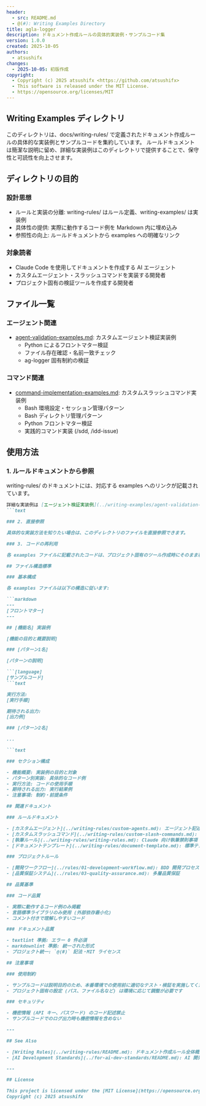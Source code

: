 ```yaml
---
header:
  - src: README.md
  - @(#): Writing Examples Directory
title: agla-logger
description: ドキュメント作成ルールの具体的実装例・サンプルコード集
version: 1.0.0
created: 2025-10-05
authors:
  - atsushifx
changes:
  - 2025-10-05: 初版作成
copyright:
  - Copyright (c) 2025 atsushifx <https://github.com/atsushifx>
  - This software is released under the MIT License.
  - https://opensource.org/licenses/MIT
---
```


## Writing Examples ディレクトリ

このディレクトリは、docs/writing-rules/ で定義されたドキュメント作成ルールの具体的な実装例とサンプルコードを集約しています。
ルールドキュメントは簡潔な説明に留め、詳細な実装例はこのディレクトリで提供することで、保守性と可読性を向上させます。

## ディレクトリの目的

### 設計思想

- ルールと実装の分離: writing-rules/ はルール定義、writing-examples/ は実装例
- 具体性の提供: 実際に動作するコード例を Markdown 内に埋め込み
- 参照性の向上: ルールドキュメントから examples への明確なリンク

### 対象読者

- Claude Code を使用してドキュメントを作成する AI エージェント
- カスタムエージェント・スラッシュコマンドを実装する開発者
- プロジェクト固有の検証ツールを作成する開発者

## ファイル一覧

### エージェント関連

- [agent-validation-examples.md](agent-validation-examples.md): カスタムエージェント検証実装例
  - Python によるフロントマター検証
  - ファイル存在確認・名前一致チェック
  - ag-logger 固有制約の検証

### コマンド関連

- [command-implementation-examples.md](command-implementation-examples.md): カスタムスラッシュコマンド実装例
  - Bash 環境設定・セッション管理パターン
  - Bash ディレクトリ管理パターン
  - Python フロントマター検証
  - 実践的コマンド実装 (/sdd, /idd-issue)

## 使用方法

### 1. ルールドキュメントから参照

writing-rules/ のドキュメントには、対応する examples へのリンクが記載されています。

```markdown
詳細な実装例は [エージェント検証実装例](../writing-examples/agent-validation-examples.md) を参照してください。
```text

### 2. 直接参照

具体的な実装方法を知りたい場合は、このディレクトリのファイルを直接参照できます。

### 3. コードの再利用

各 examples ファイルに記載されたコードは、プロジェクト固有のツール作成時にそのまま利用または改変可能です。

## ファイル構造標準

### 基本構成

各 examples ファイルは以下の構造に従います:

```markdown
---
[フロントマター]
---

## [機能名] 実装例

[機能の目的と概要説明]

### [パターン1名]

[パターンの説明]

```[language]
[サンプルコード]
```text

実行方法:
[実行手順]

期待される出力:
[出力例]

### [パターン2名]

...

```text

### セクション構成

- 機能概要: 実装例の目的と対象
- パターン別実装: 具体的なコード例
- 実行方法: コードの使用手順
- 期待される出力: 実行結果例
- 注意事項: 制約・前提条件

## 関連ドキュメント

### ルールドキュメント

- [カスタムエージェント](../writing-rules/custom-agents.md): エージェント記述ルール
- [カスタムスラッシュコマンド](../writing-rules/custom-slash-commands.md): スラッシュコマンド記述ルール
- [執筆ルール](../writing-rules/writing-rules.md): Claude 向け執筆禁則事項
- [ドキュメントテンプレート](../writing-rules/document-template.md): 標準テンプレート

### プロジェクトルール

- [開発ワークフロー](../rules/01-development-workflow.md): BDD 開発プロセス
- [品質保証システム](../rules/03-quality-assurance.md): 多層品質保証

## 品質基準

### コード品質

- 実際に動作するコード例のみ掲載
- 言語標準ライブラリのみ使用 (外部依存最小化)
- コメント付きで理解しやすいコード

### ドキュメント品質

- textlint 準拠: エラー 0 件必須
- markdownlint 準拠: 統一された形式
- プロジェクト統一: `@(#)` 記法・MIT ライセンス

## 注意事項

### 使用制約

- サンプルコードは説明目的のため、本番環境での使用前に適切なテスト・検証を実施してください
- プロジェクト固有の設定 (パス、ファイル名など) は環境に応じて調整が必要です

### セキュリティ

- 機密情報 (API キー、パスワード) のコード記述禁止
- サンプルコードでのログ出力時も機密情報を含めない

---

## See Also

- [Writing Rules](../writing-rules/README.md): ドキュメント作成ルール全体概要
- [AI Development Standards](../for-ai-dev-standards/README.md): AI 開発標準ドキュメント

---

## License

This project is licensed under the [MIT License](https://opensource.org/licenses/MIT).
Copyright (c) 2025 atsushifx
